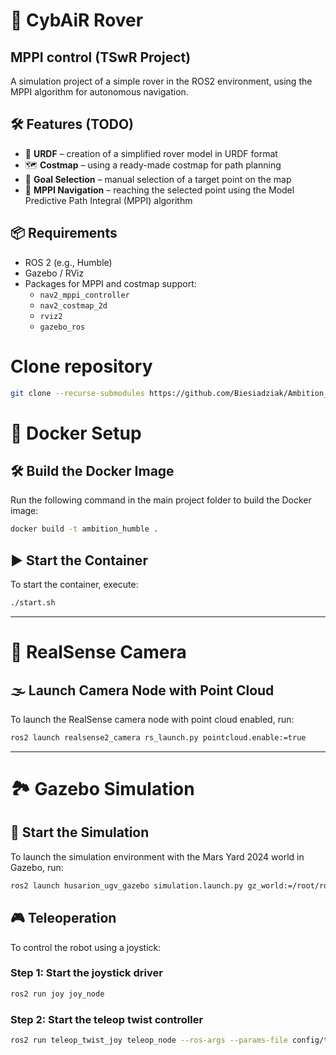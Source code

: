 # 🚀 CybAiR Rover
## MPPI control (TSwR Project)
A simulation project of a simple rover in the ROS2 environment, using the MPPI algorithm for autonomous navigation.

## 🛠️ Features (TODO)

- 🔧 **URDF** – creation of a simplified rover model in URDF format  
- 🗺️ **Costmap** – using a ready-made costmap for path planning  
- 📍 **Goal Selection** – manual selection of a target point on the map  
- 🤖 **MPPI Navigation** – reaching the selected point using the Model Predictive Path Integral (MPPI) algorithm

## 📦 Requirements

- ROS 2 (e.g., Humble)
- Gazebo / RViz
- Packages for MPPI and costmap support:
  - `nav2_mppi_controller`
  - `nav2_costmap_2d`
  - `rviz2`
  - `gazebo_ros`

# Clone repository

```bash
git clone --recurse-submodules https://github.com/Biesiadziak/Ambition_rover.git
```

# 🐳 Docker Setup

## 🛠️ Build the Docker Image

Run the following command in the main project folder to build the Docker image:

```bash
docker build -t ambition_humble .
```

## ▶️ Start the Container

To start the container, execute:

```bash
./start.sh
```

---

# 🎥 RealSense Camera

## 🌫️ Launch Camera Node with Point Cloud

To launch the RealSense camera node with point cloud enabled, run:

```bash
ros2 launch realsense2_camera rs_launch.py pointcloud.enable:=true
```
---

# 🏞️ Gazebo Simulation

## 🚀 Start the Simulation

To launch the simulation environment with the Mars Yard 2024 world in Gazebo, run:

```bash
ros2 launch husarion_ugv_gazebo simulation.launch.py gz_world:=/root/ros2_ws/worlds/marsyard2024.world components_config_path:=/root/ros2_ws/config/components.yaml
```

## 🎮 Teleoperation

To control the robot using a joystick:

### Step 1: Start the joystick driver

```bash
ros2 run joy joy_node
```

### Step 2: Start the teleop twist controller

```bash
ros2 run teleop_twist_joy teleop_node --ros-args --params-file config/teleop_joy.yaml
```